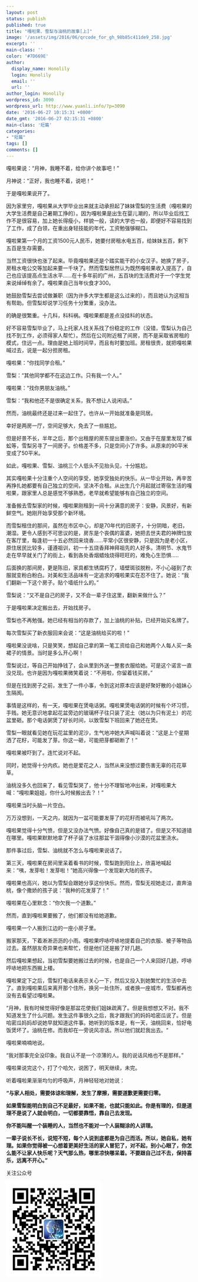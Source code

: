 ```yaml
---
layout: post
status: publish
published: true
title: "嘎啦果、雪梨与油桃的故事[上]"
image: '/assets/img/2016/06/qrcode_for_gh_98b85c411de9_258.jpg'
excerpt: ''
main-class: ''
color: '#7D669E'
author:
  display_name: Honolily
  login: Honolily
  email: ''
  url: ''
author_login: Honolily
wordpress_id: 3090
wordpress_url: http://www.yuanli.info/?p=3090
date: '2016-06-27 10:15:31 +0800'
date_gmt: '2016-06-27 02:15:31 +0800'
main-class: '短篇'
categories:
- "短篇"
tags: []
comments: []
---
```

嘎啦果说：&ldquo;月神，我睡不着，给你讲个故事吧！&rdquo;

月神说：&ldquo;正好，我也睡不着，说吧！&rdquo;

于是嘎啦果说开了。

因为家里穷，嘎啦果从大学毕业出来就主动承担起了妹妹雪梨的生活费（嘎啦果的大学生活费是自己暑期工挣的）。因为嘎啦果是出生在婴儿潮的，所以毕业后找工作不是很容易，加上她长得瘦小，样貌一般，读的大学也一般，即便好不容易找到了工作，成了白领，在重出身轻技能的年代，工资勉强够糊口。

嘎啦果第一个月的工资1500元人民币，她要付房租水电五百，给妹妹五百，剩下五百是生存需要。

当然工资很快也涨了起来。毕竟嘎啦果还是个踏实能干的小女汉子。她换了房子，房租水电公交等加起来要一千块了。然而雪梨居然认为既然嘎啦果收入提高了，自己也应该提高点生活水平......在十多年前的广州，五百块的生活费对于一个学生党来说绰绰有余了。嘎啦果自己当年伙食才300。

她鼓励雪梨去尝试做兼职（因为许多大学生都是这么过来的），而且她认为这相当有帮助。但雪梨却说学习任务十分繁重，没办法。

的确是很繁重。十几科，科科祸。嘎啦果都是差点没挂科的状态。

好不容易雪梨毕业了，马上托家人找关系找了份稳定的工作（没错，雪梨认为自己找不到工作，必须得家人帮忙）。然后在公司附近租了间房，而不是采取省房租的模式，住远一点。理由是她上班时间早，而且有时要加班。房租很贵，就把嘎啦果喊过去，说是一起分担房租。

嘎啦果：&ldquo;你找同学合租。&rdquo;

雪梨：&ldquo;其他同学都不在这边工作。只有我一个人。&rdquo;

嘎啦果：&ldquo;找你男朋友油桃。&rdquo;

雪梨：&ldquo;我和他还不是很确定关系，我不想让人说闲话。&rdquo;

然而，油桃最终还是过来一起住了。也许从一开始就准备是同居。

幸好是两房一厅，空间足够大，免去了一些尴尬。

但是好景不长，半年之后，那个出租屋的房东提出要涨价。又由于在屋里发现了蜈蚣等，雪梨另寻了一间房子。价格差不多，只是空间小了许多。从原来的90平米变成了50平米。

如此，嘎啦果、雪梨、油桃三个人低头不见抬头见，十分尴尬。

其实嘎啦果十分注重个人空间的享受，她享受独处的快乐。从一毕业开始，再辛苦再挣扎她都要有自己独立的空间，坚决不合租。从出生几个月起就过寄宿生活的嘎啦果，跟家里人总是感觉不够熟悉，老早就希望能够有自己独立的空间。

准备搬去雪梨家的时候，嘎啦果刚租到一间十分满意的房子：安静，风景好，有新鲜空气。她刚开始享受那个新环境。

而雪梨租住的那间，虽然在市区中心，却是70年代的旧房子，十分阴暗，老旧，潮湿。更令人感到不可思议的是，房东是个丧偶的富婆，她把去世夫君的神牌位放在客厅里，每逢初一十五必然回来烧香......平常小区很安静，只是因为是老小区，原住居民比较多，谨遵祖训，初一十五烧香拜神拜祖先的人好多。清明节、水鬼节走在早早就关门了的街上，看到各处香烟蜡烛烧得旺旺的，难免心生恐惧.....

后面换的那间房，更是陈旧，家具都生锈腐朽了，墙壁斑驳脱粉，不小心碰到了衣服就变粉白粉白。对美和生活品味有一定追求的嘎啦果实在忍不住了。她说：&ldquo;我们翻新一下这个房子。贴个墙纸什么的。&rdquo;

雪梨说：&ldquo;又不是自己的房子，又不会一辈子住这里，翻新来做什么？&rdquo;

于是嘎啦果决定搬出去，开始找房子。

雪梨也不再勉强。她已经有相当的存款了，加上油桃的补贴，已经开始买名牌了。

每次雪梨买了新衣服回来会说：&ldquo;这是油桃给买的啦！&rdquo;

嘎啦果没说啥，只是笑笑，想起自己拿的第一笔工资给自己和她两个人每人买一条裙子的情景。当时是多么开心啊！

雪梨说过，等自己开始挣钱了，会从里到外送一整套衣服给她。可是这个诺言一直没兑现。也许是因为嘎啦果微笑着说：&ldquo;不用啦，你留着钱买房。&rdquo;

但是在找到房子之前，发生了一件小事，令到这对原本应该是好聚好散的小姐妹心生隔阂。

事情是这样的，有一天，嘎啦果在煲电话粥。嘎啦果煲电话粥的时候有个坏习惯，手贱。她无意识地拿起花盆旁边的玻璃杯子往只装了泥土（她以为只有泥土）的花盆里砸。那个电话粥煲了好长时间，以致雪梨下班回来了她还在煲。

雪梨一眼就看见她在玩花盆里的泥沙，生气地冲她大声喊叫着说：&ldquo;这是上个星期洒了花籽，可能发了芽。你这一砸，可能把芽都砸断了！&rdquo;

嘎啦果被吓到了。连忙说对不起。

同时，她觉得十分内疚。她也是爱花之人，当然从来没想过要伤害无辜的花花草草。

油桃没多久也回来了，看见雪梨哭了，他十分不理智地冲出来，对嘎啦果大喊：&ldquo;嘎啦果姐姐，你什么时候搬出去？！&rdquo;

嘎啦果当时头脑一片空白。

万万没想到，一天之内，就因为一盆可能要发芽了的花籽而被吼叫了两次。

嘎啦果觉得十分气愤，但是又没办法气愤。好像自己真的是错了。但是又不知道错在哪里。嘎啦果默默地拿了杯子装了水往那盆干涸得像小沙漠的花盆里浇水。

那件事过后，雪梨、油桃就不怎么与嘎啦果说话了。

第三天，嘎啦果在房间里呆着看书的时候，雪梨跑到阳台上，欣喜地喊起来：&ldquo;咦，发芽啦！发芽啦！&rdquo;她高兴得像一个发现新大陆的孩子。

嘎啦果也高兴，她以为雪梨会跟她分享这份快乐。然而，雪梨无视她走过，直奔油桃，像个撒娇的孩子说：&ldquo;我种的花发芽了！&rdquo;

嘎啦果在心里默念：&ldquo;你欠我一个道歉。&rdquo;

然而，直到嘎啦果要搬了，他们都没有给她道歉。

嘎啦果一个人搬到江边的一座小房子里。

搬家那天，下着淅淅沥沥的小雨。嘎啦果哼哧哼哧地提着自己的衣服、被子等物品过去。虽然朋友奇异果也来帮忙，但是他们还是搬了好几趟。

然后嘎啦果想起，当初雪梨要她搬过去的时候，也是自己一个人来回好几趟，哼哧哼哧地把东西搬上楼。

嘎啦果定下之后，雪梨打电话来表示关心一下，然后又投入到她繁忙的生活中去了。直到嘎啦果后来离开那个住所，换另一处住所，或者换一座城市，雪梨都再也没有去看望过嘎啦果。

&ldquo;月神，我有时候觉得好像是那盆花使我们姐妹疏离了。但是我想想又不对。我不知道发生了什么问题。发生这件事很久之后，我才跟我们的妈妈哈密瓜说了。但是哈密瓜妈妈却说她早就知道这件事。她听到的版本是，有一天，油桃回来，恰好电饭煲坏了。油桃在修。而我却在一旁说风凉话。所以他们就赶我出去。&ldquo;

嘎啦果喃喃地说。

&ldquo;我对那事完全没印象。我自认不是一个凉薄的人。我的说话风格也不是那样。&rdquo;

嘎啦果说完这个，打了个哈欠，说困了，明天继续，未完。

听着嘎啦果渐渐均匀的呼吸声，月神轻轻地对她说：

**&ldquo;与家人相处，需要体谅和理解，发生了摩擦，需要道歉更需要归零。**

**如果雪梨能明白到自己不足最好，如果不能，也就只能如此。你是有理的，但是道理不是说了人就会明白，一切都要靠悟，靠自己去发现。**

**你不能叫醒一个装睡的人，当然也不能对一个人装糊涂的人讲理。**

**一辈子说长不长，说短不短，每个人说到底都是为自己而活。所以，她自私，她有理。如果你觉得被一心想着更美好生活的家人冒犯了，对不起，别小心眼了，你怎么能不让家人快乐呢？天气那么热，哪里凉快哪呆着。不要跟自己过不去，保持喜乐，远离不开心。&rdquo;**

关注公众号

[![yuanli info image](/assets/img/2016/06/qrcode_for_gh_98b85c411de9_258.jpg "qrcode_for_gh_98b85c411de9_258")](/assets/img/2016/06/qrcode_for_gh_98b85c411de9_258.jpg)